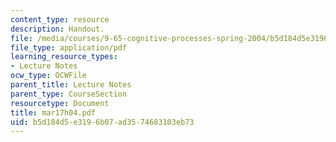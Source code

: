 ```yaml
---
content_type: resource
description: Handout.
file: /media/courses/9-65-cognitive-processes-spring-2004/b5d184d5e3196b07ad3574683103eb73_mar17h04.pdf
file_type: application/pdf
learning_resource_types:
- Lecture Notes
ocw_type: OCWFile
parent_title: Lecture Notes
parent_type: CourseSection
resourcetype: Document
title: mar17h04.pdf
uid: b5d184d5-e319-6b07-ad35-74683103eb73
---
```

